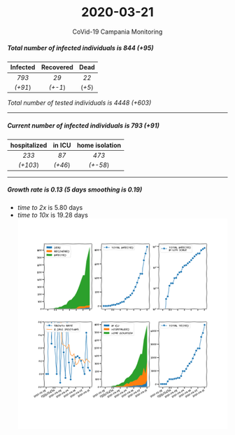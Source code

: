 <div align='center'>

# 2020-03-21
CoVid-19 Campania Monitoring
</div>

##### Total number of infected individuals is 844 (+95)
Infected | Recovered | Dead
:---: | :---: | :---:
*793* | *29* | *22*
*(+91*) | *(+-1*) | (*+5*)

*Total number of tested individuals is 4448 (+603)*
***
##### Current number of infected individuals is 793 (+91)
hospitalized | in ICU | home isolation
:---: | :---: | :---:
*233* |*87* |*473*
*(+103*) |*(+46*) |*(+-58*)
***
##### Growth rate is 0.13 (5 days smoothing is 0.19)
- *time to 2x* is 5.80 days
- *time to 10x* is 19.28 days
![stats][stats]

[stats]: stats_Campania.png
